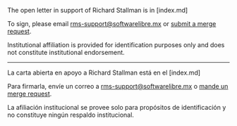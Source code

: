 
The open letter in support of Richard Stallman is in [index.md]

To sign, please email <rms-support@softwarelibre.mx> or [submit a merge request](https://gitlab.com/KenjiBrown/rms-open-letter/-/merge_requests/new).

Institutional affiliation is provided for identification purposes only and does not constitute institutional endorsement.

----

La carta abierta en apoyo a Richard Stallman está en el [index.md]

Para firmarla, envíe un correo a <rms-support@softwarelibre.mx> o [mande un merge request](https://gitlab.com/KenjiBrown/rms-open-letter/-/merge_requests/new).

La afiliación institucional se provee solo para propósitos de identificación y no constituye ningún respaldo institucional. 



